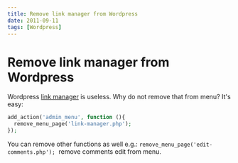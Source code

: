 ```yaml
---
title: Remove link manager from Wordpress
date: 2011-09-11
tags: [Wordpress]
---
```


# Remove link manager from Wordpress

Wordpress [link manager](http://codex.wordpress.org/Links_Manager) is useless. Why do not remove that from menu? It's easy:

```php
add_action('admin_menu', function (){
  remove_menu_page('link-manager.php');
});
```
You can remove other functions as well e.g.: `remove_menu_page('edit-comments.php');`  remove comments edit from menu.
